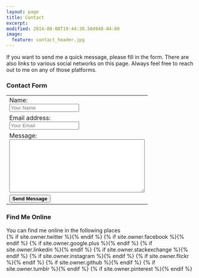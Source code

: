 ```yaml
---
layout: page
title: Contact
excerpt:
modified: 2014-08-08T19:44:38.564948-04:00
image:
  feature: contact_header.jpg
---
```


If you want to send me a quick message, please fill in the form.  There are also links to various social networks on this page.  Always feel free to reach out to me on any of those platforms.

<div class="row">

  <div class="col-xs-12 col-md-6">
    <h3>Contact Form</h3>
    <table>
      <form accept-charset="UTF-8" action="https://formspree.io/craigmbooth+contactform@gmail.com" method="POST">
        <input type="hidden" name="utf8" value="✓">
        <tr><td>Name:<br><input type="text" name="name" placeholder="Your Name"></td></tr>
        <tr><td>Email address:<br><input type="email" name="email" placeholder="Your Email"></td></tr>
        <tr><td>Message:<br><textarea name="message" cols="42" rows="9"></textarea></td></tr>
        <tr><td><input type="submit" value="Send Message" name="submit" style="font-weight:bold"></td></tr>
      </form>
    </table>
  </div>

  <div class="col-xs-12 col-md-6">
    <h3>Find Me Online</h3>
    You can find me online in the following places
    <div class="social-icons">
	  {% if site.owner.twitter %}<a href="http://twitter.com/{{ site.owner.twitter }}" title="{{ site.owner.name}} on Twitter" target="_blank"><i class="fa fa-twitter-square fa-2x"></i></a>{% endif %}
	  {% if site.owner.facebook %}<a href="http://facebook.com/{{ site.owner.facebook }}" title="{{ site.owner.name}} on Facebook" target="_blank"><i class="fa fa-facebook-square fa-2x"></i></a>{% endif %}
	  {% if site.owner.google.plus %}<a href="http://plus.google.com/+{{ site.owner.google.plus }}" title="{{ site.owner.name}} on Google+" target="_blank"><i class="fa fa-google-plus-square fa-2x"></i></a>{% endif %}
	  {% if site.owner.linkedin %}<a href="http://linkedin.com/in/{{ site.owner.linkedin }}" title="{{ site.owner.name}} on LinkedIn" target="_blank"><i class="fa fa-linkedin-square fa-2x"></i></a>{% endif %}
	  {% if site.owner.stackexchange %}<a href="{{ site.owner.stackexchange }}" title="{{ site.owner.name}} on StackExchange" target="_blank"><i class="fa fa-stack-exchange fa-2x"></i></a>{% endif %}
	  {% if site.owner.instagram %}<a href="http://instagram.com/{{ site.owner.instagram }}" title="{{ site.owner.name}} on Instagram" target="_blank"><i class="fa fa-instagram fa-2x"></i></a>{% endif %}
	  {% if site.owner.flickr %}<a href="http://www.flickr.com/photos/{{ site.owner.flickr }}" title="{{ site.owner.name}} on Flickr" target="_blank"><i class="fa fa-flickr fa-2x"></i></a>{% endif %}
	  {% if site.owner.github %}<a href="http://github.com/{{ site.owner.github }}" title="{{ site.owner.name}} on Github" target="_blank"><i class="fa fa-github-square fa-2x"></i></a>{% endif %}
	  {% if site.owner.tumblr %}<a href="http://{{ site.owner.tumblr }}.tumblr.com" title="{{ site.owner.name}} on Tumblr" target="_blank"><i class="fa fa-tumblr-square fa-2x"></i></a>{% endif %}
	  {% if site.owner.pinterest %}<a href="https://www.pinterest.com/{{ site.owner.pinterest }}/" title="{{ site.owner.name}} on Pinterest" target="_blank"><i class="fa fa-pinterest fa-2x"></i></a>{% endif %}
    </div><!-- /.social-icons -->

  </div>
</div>
